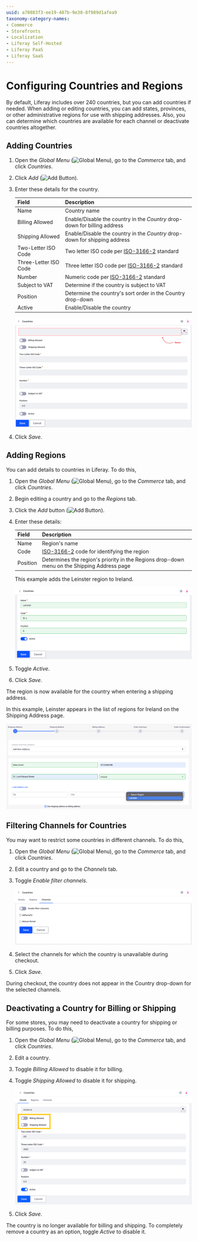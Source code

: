 ```yaml
---
uuid: a70883f3-ee19-487b-9e30-8f989d1afea9
taxonomy-category-names:
- Commerce
- Storefronts
- Localization
- Liferay Self-Hosted
- Liferay PaaS
- Liferay SaaS
---
```

# Configuring Countries and Regions

By default, Liferay includes over 240 countries, but you can add countries if needed. When adding or editing countries, you can add states, provinces, or other administrative regions for use with shipping addresses. Also, you can determine which countries are available for each channel or deactivate countries altogether.

## Adding Countries

1. Open the *Global Menu* (![Global Menu](../images/icon-applications-menu.png)), go to the *Commerce* tab, and click *Countries*.

1. Click *Add* (![Add Button](../images/icon-add.png)).

1. Enter these details for the country.

   | Field                 | Description                                                                               |
   |:----------------------|:------------------------------------------------------------------------------------------|
   | Name                  | Country name                                                                              |
   | Billing Allowed       | Enable/Disable the country in the *Country* drop-down for billing address                  |
   | Shipping Allowed      | Enable/Disable the country in the *Country* drop-down for shipping address                 |
   | Two-Letter ISO Code   | Two letter ISO code per [ISO-3166-2](https://www.iso.org/obp/ui/#search/code/) standard   |
   | Three-Letter ISO Code | Three letter ISO code per [ISO-3166-2](https://www.iso.org/obp/ui/#search/code/) standard |
   | Number                | Numeric code per [ISO-3166-2](https://www.iso.org/obp/ui/#search/code/) standard          |
   | Subject to VAT        | Determine if the country is subject to VAT                                                |
   | Position              | Determine the country's sort order in the Country drop-down                                |
   | Active                | Enable/Disable the country                                                                |

   ![Enter the required information to add a country to your Liferay instance.](./configuring-countries-and-regions/images/01.png)

1. Click *Save*.

## Adding Regions

You can add details to countries in Liferay. To do this,

1. Open the *Global Menu* (![Global Menu](../images/icon-applications-menu.png)), go to the *Commerce* tab, and click *Countries*.

1. Begin editing a country and go to the *Regions* tab.

1. Click the *Add* button (![Add Button](../images/icon-add.png)).

1. Enter these details:

   | Field    | Description                                                                                |
   |:---------|:-------------------------------------------------------------------------------------------|
   | Name     | Region's name                                                                              |
   | Code     | [ISO-3166-2](https://www.iso.org/obp/ui/#search/code/) code for identifying the region     |
   | Position | Determines the region's priority in the Regions drop-down menu on the Shipping Address page |

   This example adds the Leinster region to Ireland.

   ![Enter a name, code, and position for the region.](./configuring-countries-and-regions/images/02.png)

1. Toggle *Active*.

1. Click *Save*.

The region is now available for the country when entering a shipping address.

In this example, Leinster appears in the list of regions for Ireland on the Shipping Address page.

![Leinster appears as a region in the drop-down while checking out.](./configuring-countries-and-regions/images/03.png)

## Filtering Channels for Countries

You may want to restrict some countries in different channels. To do this,

1. Open the *Global Menu* (![Global Menu](../images/icon-applications-menu.png)), go to the *Commerce* tab, and click *Countries*.

1. Edit a country and go to the *Channels* tab.

1. Toggle *Enable filter channels*.

   ![Toggle Enable filter channels and select the channels you want to disable the country for.](./configuring-countries-and-regions/images/04.png)

1. Select the channels for which the country is unavailable during checkout.

1. Click *Save*.

During checkout, the country does not appear in the Country drop-down for the selected channels.

## Deactivating a Country for Billing or Shipping

For some stores, you may need to deactivate a country for shipping or billing purposes. To do this,

1. Open the *Global Menu* (![Global Menu](../images/icon-applications-menu.png)), go to the *Commerce* tab, and click *Countries*.

1. Edit a country.

1. Toggle *Billing Allowed* to disable it for billing.

1. Toggle *Shipping Allowed* to disable it for shipping.  

   ![Toggle Billing Allowed and Shipping Allowed.](./configuring-countries-and-regions/images/05.png)

1. Click *Save*.

The country is no longer available for billing and shipping. To completely remove a country as an option, toggle *Active* to disable it.
